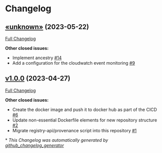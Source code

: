 # Changelog

## [«unknown»](https://github.com/NASA-PDS/registry-sweepers/tree/«unknown») (2023-05-22)

[Full Changelog](https://github.com/NASA-PDS/registry-sweepers/compare/v1.0.0...«unknown»)

**Other closed issues:**

- Implement ancestry [\#14](https://github.com/NASA-PDS/registry-sweepers/issues/14)
- Add a configuration for the cloudwatch event monitoring  [\#9](https://github.com/NASA-PDS/registry-sweepers/issues/9)

## [v1.0.0](https://github.com/NASA-PDS/registry-sweepers/tree/v1.0.0) (2023-04-27)

[Full Changelog](https://github.com/NASA-PDS/registry-sweepers/compare/3fabe85a65d26f2509c830d02c2b5f09a2793cf7...v1.0.0)

**Other closed issues:**

- Create the docker image and push it to docker hub as part of the CICD [\#6](https://github.com/NASA-PDS/registry-sweepers/issues/6)
- Update non-essential Dockerfile elements for new repository structure  [\#2](https://github.com/NASA-PDS/registry-sweepers/issues/2)
- Migrate registry-api/provenance script into this repository [\#1](https://github.com/NASA-PDS/registry-sweepers/issues/1)



\* *This Changelog was automatically generated by [github_changelog_generator](https://github.com/github-changelog-generator/github-changelog-generator)*
